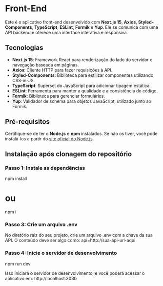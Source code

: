 # Front-End

Este é o aplicativo front-end desenvolvido com **Next.js 15**, **Axios**, **Styled-Components**, **TypeScript**, **ESLint**, **Formik** e **Yup**. Ele se comunica com uma API backend e oferece uma interface interativa e responsiva.

## Tecnologias

- **Next.js 15**: Framework React para renderização do lado do servidor e navegação baseada em páginas.
- **Axios**: Cliente HTTP para fazer requisições à API.
- **Styled-Components**: Biblioteca para estilizar componentes utilizando CSS-in-JS.
- **TypeScript**: Superset do JavaScript para adicionar tipagem estática.
- **ESLint**: Ferramenta para manter a qualidade e a consistência do código.
- **Formik**: Biblioteca para gerenciar formulários.
- **Yup**: Validador de schema para objetos JavaScript, utilizado junto ao Formik.

## Pré-requisitos

Certifique-se de ter o **Node.js** e **npm** instalados. Se não os tiver, você pode instalá-los a partir do [site oficial do Node.js](https://nodejs.org/).

## Instalação após clonagem do repositório


### Passo 1: Instale as dependências
npm install
# ou
npm i

### Passo 3: Crie um arquivo .env
No diretório raiz do seu projeto, crie um arquivo .env com a chave da sua API. O conteúdo deve ser algo como:
api=http://sua-api-url-aqui

### Passo 4: Inicie o servidor de desenvolvimento
npm run dev

Isso iniciará o servidor de desenvolvimento, e você poderá acessar o aplicativo em: http://localhost:3030

